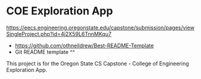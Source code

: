# COE Exploration App
https://eecs.engineering.oregonstate.edu/capstone/submission/pages/viewSingleProject.php?id=4j2X59L6TnnMKqu7
* https://github.com/othneildrew/Best-README-Template
* Git README template ^^

This project is for the Oregon State CS Capstone - College of Engineering Exploration App.
